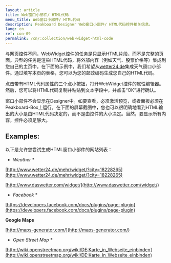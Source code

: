 ```yaml
---
layout: article
title: Web窗口小部件/ HTML代码
menu_title: Web窗口小部件/ HTML代码
description: Peakboard Designer Web窗口小部件/ HTML代码控件相关信息。
lang: cn
ref: con-09
permalink: /cn/:collection/web-widget-html-code
---
```


与网页控件不同，WebWidget控件的任务是只显示HTML片段，而不是完整的页面。典型的任务是渲染HTML代码，将外部内容（例如天气、股票价格等）集成到您自己的主页中。在下面的示例中，我们希望从[wetter24.de](http://www.wetter24.de/)集成天气窗口小部件。通过填写本页的表格，您可以为您的邮政编码生成您自己的HTML代码。

点击带有HTML代码属性的三个点小按钮，打开WebWidget控件的属性编辑器。然后，您可以将HTML代码复制并粘贴到文本字段中，并点击“OK”进行确认。

窗口小部件不会显示在Designer中。如要查看，必须激活预览，或者面板必须在Peakboard-Box上运行。在下面的屏幕截图中，您也可以很明确地看到HTML输出的大小是由HTML代码决定的，而不是由控件的大小决定。当然，要显示所有内容，控件必须足够大。



## Examples:

以下是允许您尝试生成HTML窗口小部件的网站列表：

* *Weather* *

[http://www.wetter24.de/mehr/widget/?city=18228265](http://www.wetter24.de/mehr/widget/?city=18228265)

[http://www.daswetter.com/widget/](http://www.daswetter.com/widget/)

* *Facebook* *

[https://developers.facebook.com/docs/plugins/page-plugin](https://developers.facebook.com/docs/plugins/page-plugin)

**Google Maps**

[http://maps-generator.com/](http://maps-generator.com/)

* *Open Street Map* *

[http://wiki.openstreetmap.org/wiki/DE:Karte_in_Webseite_einbinden](http://wiki.openstreetmap.org/wiki/DE:Karte_in_Webseite_einbinden)
